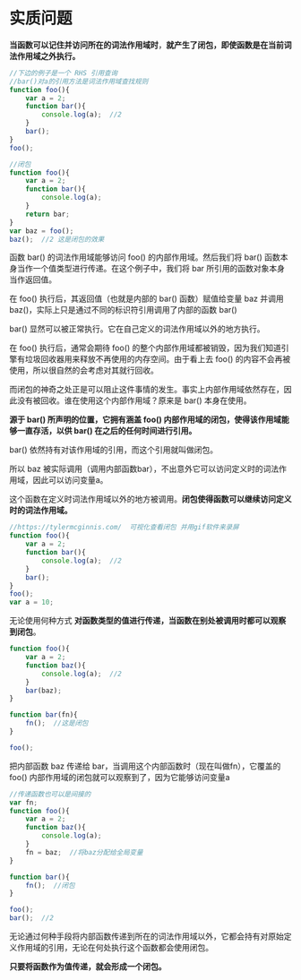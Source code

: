 # 实质问题

**当函数可以记住并访问所在的词法作用域时**，**就产生了闭包，即使函数是在当前词法作用域之外执行。**

```javascript
//下边的例子是一个 RHS 引用查询
//bar()对a的引用方法是词法作用域查找规则
function foo(){
    var a = 2;
    function bar(){
        console.log(a);  //2
    }
    bar();
}
foo();
```

```javascript
//闭包
function foo(){
    var a = 2;
    function bar(){
        console.log(a);
    }
    return bar;
}
var baz = foo();
baz();  //2 这是闭包的效果
```

函数 bar() 的词法作用域能够访问 foo() 的内部作用域。然后我们将 bar() 函数本身当作一个值类型进行传递。在这个例子中，我们将 bar 所引用的函数对象本身当作返回值。

在 foo() 执行后，其返回值（也就是内部的 bar() 函数）赋值给变量 baz 并调用 baz()，实际上只是通过不同的标识符引用调用了内部的函数 bar()

bar() 显然可以被正常执行。它在自己定义的词法作用域以外的地方执行。

在 foo() 执行后，通常会期待 foo() 的整个内部作用域都被销毁，因为我们知道引擎有垃圾回收器用来释放不再使用的内存空间。由于看上去 foo() 的内容不会再被使用，所以很自然的会考虑对其就行回收。

而闭包的神奇之处正是可以阻止这件事情的发生。事实上内部作用域依然存在，因此没有被回收。谁在使用这个内部作用域？原来是 bar() 本身在使用。

**源于 bar() 所声明的位置，它拥有涵盖 foo() 内部作用域的闭包，使得该作用域能够一直存活，以供 bar() 在之后的任何时间进行引用。**

bar() 依然持有对该作用域的引用，而这个引用就叫做闭包。

所以 baz 被实际调用（调用内部函数bar），不出意外它可以访问定义时的词法作用域，因此可以访问变量a。

这个函数在定义时词法作用域以外的地方被调用。**闭包使得函数可以继续访问定义时的词法作用域。**



```javascript
//https://tylermcginnis.com/  可视化查看闭包 并用gif软件来录屏
function foo(){
    var a = 2;
    function bar(){
        console.log(a);  //2
    }
    bar();
}
foo();
var a = 10;
```



无论使用何种方式 **对函数类型的值进行传递，当函数在别处被调用时都可以观察到闭包**。

```javascript
function foo(){
    var a = 2;
    function baz(){
        console.log(a);  //2
    }
    bar(baz);
}

function bar(fn){
    fn();  //这是闭包
}

foo();
```

把内部函数 baz 传递给 bar，当调用这个内部函数时（现在叫做fn），它覆盖的 foo() 内部作用域的闭包就可以观察到了，因为它能够访问变量a

```javascript
//传递函数也可以是间接的
var fn;
function foo(){
    var a = 2;
    function baz(){
        console.log(a);
    }
    fn = baz;  //将baz分配给全局变量
}

function bar(){
    fn();  //闭包
}

foo();
bar();  //2
```

无论通过何种手段将内部函数传递到所在的词法作用域以外，它都会持有对原始定义作用域的引用，无论在何处执行这个函数都会使用闭包。



**只要将函数作为值传递，就会形成一个闭包。**









































